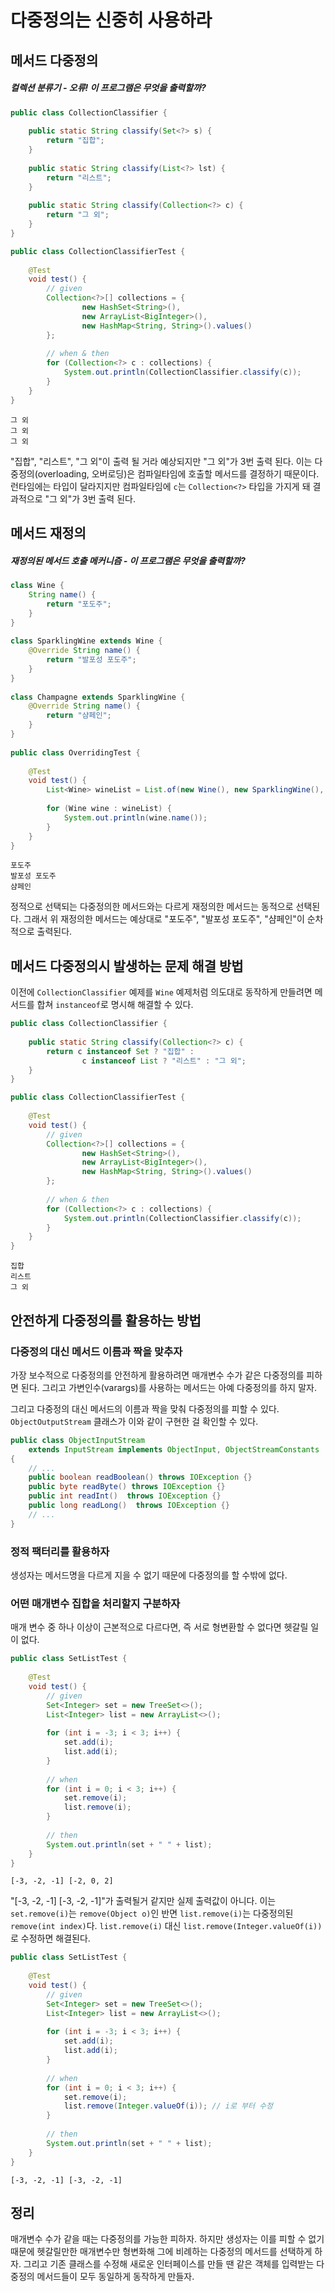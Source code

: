 # 다중정의는 신중히 사용하라

## 메서드 다중정의

##### 컬렉션 분류기 - 오류! 이 프로그램은 무엇을 출력할까?

```java
public class CollectionClassifier {  
  
    public static String classify(Set<?> s) {  
        return "집합";  
    }  
  
    public static String classify(List<?> lst) {  
        return "리스트";  
    }  
  
    public static String classify(Collection<?> c) {  
        return "그 외";  
    }  
}
```


```java
public class CollectionClassifierTest {  
  
    @Test  
    void test() {  
        // given  
        Collection<?>[] collections = {  
                new HashSet<String>(),  
                new ArrayList<BigInteger>(),  
                new HashMap<String, String>().values()  
        };  
  
        // when & then  
        for (Collection<?> c : collections) {  
            System.out.println(CollectionClassifier.classify(c));  
        }  
    }  
}
```

```
그 외
그 외
그 외
```

"집합", "리스트", "그 외"이 출력 될 거라 예상되지만 "그 외"가 3번 출력 된다. 이는 다중정의(overloading, 오버로딩)은 컴파일타임에 호출할 메서드를 결정하기 때문이다. 런타임에는 타입이 달라지지만 컴파일타임에 `c`는 `Collection<?>` 타입을 가지게 돼 결과적으로 "그 외"가 3번 출력 된다.

## 메서드 재정의
##### 재정의된 메서드 호출 메커니즘 - 이 프로그램은 무엇을 출력할까?

```java
class Wine {  
    String name() {  
        return "포도주";  
    }  
}  
  
class SparklingWine extends Wine {  
    @Override String name() {  
        return "발포성 포도주";  
    }  
}  
  
class Champagne extends SparklingWine {  
    @Override String name() {  
        return "샴페인";  
    }  
}  
  
public class OverridingTest {  
  
    @Test  
    void test() {  
        List<Wine> wineList = List.of(new Wine(), new SparklingWine(), new Champagne());  
  
        for (Wine wine : wineList) {  
            System.out.println(wine.name());  
        }  
    }  
}
```

```
포도주
발포성 포도주
샴페인
```

정적으로 선택되는 다중정의한 메서드와는 다르게 재정의한 메서드는 동적으로 선택된다. 그래서 위 재정의한 메서드는 예상대로 "포도주", "발포성 포도주", "샴페인"이 순차적으로 출력된다.

## 메서드 다중정의시 발생하는 문제 해결 방법

이전에 `CollectionClassifier` 예제를 `Wine` 예제처럼 의도대로 동작하게 만들려면 메서드를 합쳐 `instanceof`로 명시해 해결할 수 있다.

```java
public class CollectionClassifier {  
  
    public static String classify(Collection<?> c) {  
        return c instanceof Set ? "집합" :  
                c instanceof List ? "리스트" : "그 외";  
    }  
}
```


```java
public class CollectionClassifierTest {  
  
    @Test  
    void test() {  
        // given  
        Collection<?>[] collections = {  
                new HashSet<String>(),  
                new ArrayList<BigInteger>(),  
                new HashMap<String, String>().values()  
        };  
  
        // when & then  
        for (Collection<?> c : collections) {  
            System.out.println(CollectionClassifier.classify(c));  
        }  
    }  
}
```

```
집합
리스트
그 외
```

## 안전하게 다중정의를 활용하는 방법

### 다중정의 대신 메서드 이름과 짝을 맞추자

가장 보수적으로 다중정의를 안전하게 활용하려면 매개변수 수가 같은 다중정의를 피하면 된다. 그리고 가변인수(varargs)를 사용하는 메서드는 아예 다중정의를 하지 말자.

그리고 다중정의 대신 메서드의 이름과 짝을 맞춰 다중정의를 피할 수 있다. `ObjectOutputStream` 클래스가 이와 같이 구현한 걸 확인할 수 있다.

```java
public class ObjectInputStream  
    extends InputStream implements ObjectInput, ObjectStreamConstants  
{
	// ...	
	public boolean readBoolean() throws IOException {}
	public byte readByte() throws IOException {}
	public int readInt()  throws IOException {}
	public long readLong()  throws IOException {}
	// ...
}
```

### 정적 팩터리를 활용하자

생성자는 메서드명을 다르게 지을 수 없기 때문에 다중정의를 할 수밖에 없다.

### 어떤 매개변수 집합을 처리할지 구분하자

매개 변수 중 하나 이상이 근본적으로 다르다면, 즉 서로 형변환할 수 없다면 헷갈릴 일 이 없다.

```java
public class SetListTest {  
  
    @Test  
    void test() {  
        // given  
        Set<Integer> set = new TreeSet<>();  
        List<Integer> list = new ArrayList<>();  
  
        for (int i = -3; i < 3; i++) {  
            set.add(i);  
            list.add(i);  
        }  
  
        // when  
        for (int i = 0; i < 3; i++) {  
            set.remove(i);  
            list.remove(i);  
        }  
  
        // then  
        System.out.println(set + " " + list);  
    }  
}
```

```
[-3, -2, -1] [-2, 0, 2]
```

"\[-3, -2, -1\] \[-3, -2, -1\]"가 출력될거 같지만 실제 출력값이 아니다. 이는 `set.remove(i)`는 `remove(Object o)`인 반면 `list.remove(i)`는 다중정의된 `remove(int index)`다. `list.remove(i)` 대신 `list.remove(Integer.valueOf(i))`로 수정하면 해결된다.

```java
public class SetListTest {  
  
    @Test  
    void test() {  
        // given  
        Set<Integer> set = new TreeSet<>();  
        List<Integer> list = new ArrayList<>();  
  
        for (int i = -3; i < 3; i++) {  
            set.add(i);  
            list.add(i);  
        }  
  
        // when  
        for (int i = 0; i < 3; i++) {  
            set.remove(i);  
            list.remove(Integer.valueOf(i)); // i로 부터 수정
        }  
  
        // then  
        System.out.println(set + " " + list);  
    }  
}
```

```
[-3, -2, -1] [-3, -2, -1]
```

## 정리

매개변수 수가 같을 때는 다중정의를 가능한 피하자. 하지만 생성자는 이를 피할 수 없기 때문에 헷갈릴만한 매개변수만 형변화해 그에 비례하는 다중정의 메서드를 선택하게 하자. 그리고 기존 클래스를 수정해 새로운 인터페이스를 만들 땐 같은 객체를 입력받는 다중정의 메서드들이 모두 동일하게 동작하게 만들자.